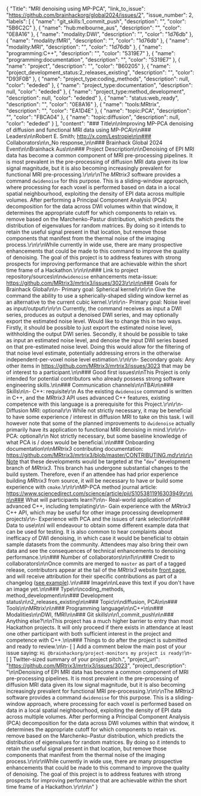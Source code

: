 {
  "Title": "MRI denoising using MP-PCA",
  "link_to_issue": "https://github.com/brainhackorg/global2024/issues/2",
  "issue_number": 2,
  "labels": [
    {
      "name": "git_skills:1_commit_push",
      "description": "",
      "color": "5B6C2C"
    },
    {
      "name": "hub:melbourne_aus",
      "description": "",
      "color": "0E8A16"
    },
    {
      "name": "modality:DWI",
      "description": "",
      "color": "1d76db"
    },
    {
      "name": "modality:fMRI",
      "description": "",
      "color": "1d76db"
    },
    {
      "name": "modality:MRI",
      "description": "",
      "color": "1d76db"
    },
    {
      "name": "programming:C++",
      "description": "",
      "color": "5319E7"
    },
    {
      "name": "programming:documentation",
      "description": "",
      "color": "5319E7"
    },
    {
      "name": "project",
      "description": "",
      "color": "B60205"
    },
    {
      "name": "project_development_status:2_releases_existing",
      "description": "",
      "color": "D93F0B"
    },
    {
      "name": "project_type:coding_methods",
      "description": null,
      "color": "ededed"
    },
    {
      "name": "project_type:documentation",
      "description": null,
      "color": "ededed"
    },
    {
      "name": "project_type:method_development",
      "description": null,
      "color": "ededed"
    },
    {
      "name": "status:web_ready",
      "description": "",
      "color": "0E8A16"
    },
    {
      "name": "tools:MRtrix",
      "description": "",
      "color": "EA1D4E"
    },
    {
      "name": "topic:PCA",
      "description": "",
      "color": "FBCA04"
    },
    {
      "name": "topic:diffusion",
      "description": null,
      "color": "ededed"
    }
  ],
  "content": "### Title\n\nImproving MP-PCA denoising of diffusion and functional MRI data using MP-PCA\n\n### Leaders\n\nRobert E. Smith; http://x.com/Lestropie\n\n### Collaborators\n\n_No response_\n\n### Brainhack Global 2024 Event\n\nBrainhack Aus\n\n### Project Description\n\nDenoising of EPI MRI data has become a common component of MRI pre-processing pipelines. It is most prevalent in the pre-processing of diffusion MRI data given its low signal magnitude, but it is also becoming increasingly prevalent for functional MRI pre-processing.\r\n\r\nThe *MRtrix3* software provides a command `dwidenoise` for this purpose. This is a sliding-window approach, where processing for each voxel is performed based on data in a local spatial neighbourhood, exploiting the density of EPI data across multiple volumes. After performing a Principal Component Analysis (PCA) decomposition for the data across DWI volumes within that window, it determines the appropriate cutoff for which components to retain vs. remove based on the Marchenko-Pastur distribution, which predicts the distribution of eigenvalues for random matrices. By doing so it intends to retain the useful signal present in that location, but remove those components that manifest from the thermal noise of the imaging process.\r\n\r\nWhile currently in wide use, there are many prospective enhancements that could be made to this command to improve the quality of denoising. The goal of this project is to address features with strong prospects for improving performance that are achievable within the short time frame of a Hackathon.\r\n\n\n### Link to project repository/sources\n\n`dwidenoise` enhancements meta-issue: https://github.com/MRtrix3/mrtrix3/issues/3023\r\n\n\n### Goals for Brainhack Global\n\n-   Primary goal: Spherical kernel\r\n\r\n    Give the command the ability to use a spherically-shaped sliding window kernel as an alternative to the current cubic kernel.\r\n\r\n-   Primary goal: Noise level as input/output\r\n\r\n    Currently, the command receives as input a DWI series, produces as output a denoised DWI series, and may optionally export the estimated noise level. Would like to change this in two ways. Firstly, it should be possible to just export the estimated noise level, withholding the output DWI series. Secondly, it should be possible to take as input an estimated noise level, and denoise the input DWI series based on that pre-estimated noise level. Doing this would allow for the filtering of that noise level estimate, potentially addressing errors in the otherwise independent-per-voxel noise level estimation.\r\n\r\n-   Secondary goals: Any other items in https://github.com/MRtrix3/mrtrix3/issues/3023 that may be of interest to a participant.\n\n### Good first issues\n\nThis Project is only intended for potential contributors who already possess strong software engineering skills.\n\n### Communication channels\n\nTBA\n\n### Skills\n\n-   C++: requisite\r\n    As the existing `dwidenoise` command is written in C++, and the *MRtrix3* API uses advanced C++ features, existing competence with this language is a prerequisite for this Project.\r\n\r\n-   Diffusion MRI: optional\r\n    While not strictly necessary, it may be beneficial to have some experience / interest in diffusion MRI to take on this task. I will however note that some of the planned improvements to `dwidenoise` actually primarily have its application to functional MRI denoising in mind.\r\n\r\n-   PCA: optional\r\n    Not strictly necessary, but some baseline knowledge of what PCA is / does would be beneficial.\n\n### Onboarding documentation\n\n*MRtrix3* contributing documentation: https://github.com/MRtrix3/mrtrix3/blob/master/CONTRIBUTING.md\r\n\r\nNote that these developments would be targeted at the \"`dev`\" development branch of *MRtrix3*. This branch has undergone substantial changes to the build system. Therefore, even if an attendee has had prior experience building *MRtrix3* from source, it will be necessary to have or build some experience with `cmake`.\r\n\r\nMP-PCA method journal article: https://www.sciencedirect.com/science/article/pii/S1053811916303949\r\n\n\n### What will participants learn?\n\n-   Real-world application of advanced C++, including templating\r\n-   Gain experience with the *MRtrix3* C++ API, which may be useful for other image processing development projects\r\n-   Experience with PCA and the issues of rank selection\n\n### Data to use\n\nI will endeavour to obtain some different example data that can be used for testing. It is also common to hear complaints about inefficacy of DWI denoising, in which case it would be beneficial to obtain sample datasets from the community. Attendees may also bring their own data and see the consequences of technical enhancements to denoising performance.\n\n### Number of collaborators\n\n1\n\n### Credit to collaborators\n\nOnce commits are merged to `master` as part of a tagged release, contributors appear at the tail of the *MRtrix3* website [front page](http://mrtrix.org), and will receive attribution for their specific contributions as part of a changelog ([see example](https://community.mrtrix.org/t/mrtrix-3-0-4-release/6263)).\n\n### Image\n\nLeave this text if you don't have an image yet.\n\n### Type\n\ncoding_methods, method_development\n\n### Development status\n\n2_releases_existing\n\n### Topic\n\ndiffusion, PCA\n\n### Tools\n\nMRtrix\n\n### Programming language\n\nC++\n\n### Modalities\n\nDWI, fMRI\n\n### Git skills\n\n1_commit_push\n\n### Anything else?\n\nThis project has a much higher barrier to entry than most Hackathon projects. It will only proceed if there exists in attendance at least one other participant with both sufficient interest in the project and competence with C++.\n\n### Things to do after the project is submitted and ready to review.\n\n- [ ] Add a comment below the main post of your issue saying: `Hi @brainhackorg/project-monitors my project is ready!`\n- [ ] Twitter-sized summary of your project pitch.",
  "project_url": "https://github.com/MRtrix3/mrtrix3/issues/3023",
  "project_description": "\n\nDenoising of EPI MRI data has become a common component of MRI pre-processing pipelines. It is most prevalent in the pre-processing of diffusion MRI data given its low signal magnitude, but it is also becoming increasingly prevalent for functional MRI pre-processing.\r\n\r\nThe *MRtrix3* software provides a command `dwidenoise` for this purpose. This is a sliding-window approach, where processing for each voxel is performed based on data in a local spatial neighbourhood, exploiting the density of EPI data across multiple volumes. After performing a Principal Component Analysis (PCA) decomposition for the data across DWI volumes within that window, it determines the appropriate cutoff for which components to retain vs. remove based on the Marchenko-Pastur distribution, which predicts the distribution of eigenvalues for random matrices. By doing so it intends to retain the useful signal present in that location, but remove those components that manifest from the thermal noise of the imaging process.\r\n\r\nWhile currently in wide use, there are many prospective enhancements that could be made to this command to improve the quality of denoising. The goal of this project is to address features with strong prospects for improving performance that are achievable within the short time frame of a Hackathon.\r\n\n\n"
}
